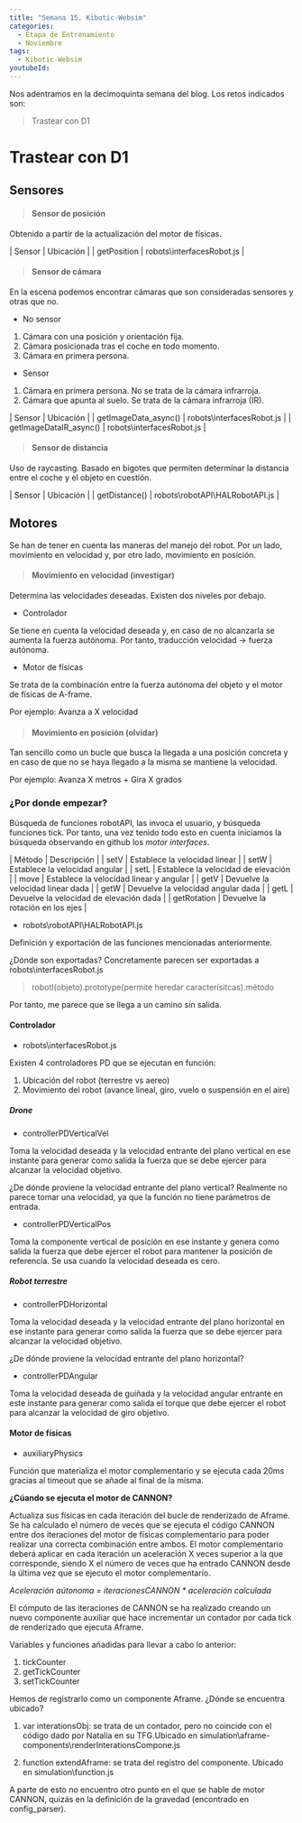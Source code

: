 ```yaml
---
title: "Semana 15. Kibotic-Websim"
categories:
  - Etapa de Entrenamiento
  - Noviembre
tags:
  - Kibotic-Websim
youtubeId: 
---
```



Nos adentramos en la decimoquinta semana del blog. Los retos indicados son:

> Trastear con D1 

# Trastear con D1

## Sensores

> #### Sensor de posición

Obtenido a partir de la actualización del motor de físicas.

| Sensor | Ubicación |
| getPosition | robots\interfacesRobot.js | 

> #### Sensor de cámara 

En la escena podemos encontrar cámaras que son consideradas sensores y otras que no. 

* No sensor

1. Cámara con una posición y orientación fija.
2. Cámara posicionada tras el coche en todo momento.
3. Cámara en primera persona.

* Sensor 

1. Cámara en primera persona. No se trata de la cámara infrarroja.
2. Cámara que apunta al suelo. Se trata de la cámara infrarroja (IR).

| Sensor | Ubicación |
| getImageData_async() | robots\interfacesRobot.js | 
| getImageDataIR_async() | robots\interfacesRobot.js | 

> #### Sensor de distancia

Uso de raycasting. Basado en bigotes que permiten determinar la distancia entre el coche y el objeto en cuestión. 

| Sensor | Ubicación |
| getDistance() | robots\robotAPI\HALRobotAPI.js | 

## Motores

Se han de tener en cuenta las maneras del manejo del robot. Por un lado, movimiento en velocidad y, por otro lado, movimiento en posición.

> #### Movimiento en velocidad (investigar)

Determina las velocidades deseadas. Existen dos niveles por debajo.

- Controlador

Se tiene en cuenta la velocidad deseada y, en caso de no alcanzarla se aumenta la fuerza autónoma. Por tanto, traducción velocidad -> fuerza autónoma. 

- Motor de físicas 

Se trata de la combinación entre la fuerza autónoma del objeto y el motor de físicas de A-frame.

Por ejemplo: Avanza a X velocidad

> #### Movimiento en posición (olvidar)

Tan sencillo como un bucle que busca la llegada a una posición concreta y en caso de que no se haya llegado a la misma se mantiene la velocidad. 

Por ejemplo: Avanza X metros + Gira X grados

### ¿Por donde empezar? 

Búsqueda de funciones robotAPI, las invoca el usuario, y búsqueda funciones tick. Por tanto, una vez tenido todo esto en cuenta iniciamos la búsqueda observando en github los *motor interfaces*.

| Método | Descripción |
| setV | Establece la velocidad linear | 
| setW | Establece la velocidad angular | 
| setL | Establece la velocidad de elevación | 
| move | Establece la velocidad linear y angular | 
| getV | Devuelve la velocidad linear dada | 
| getW | Devuelve la velocidad angular dada | 
| getL | Devuelve la velocidad de elevación dada | 
| getRotation | Devuelve la rotación en los ejes | 

- robots\robotAPI\HALRobotAPI.js

Definición y exportación de las funciones mencionadas anteriormente. 

¿Dónde son exportadas? Concretamente parecen ser exportadas a robots\interfacesRobot.js

> robotI(objeto).prototype(permite heredar caracterísitcas).método

Por tanto, me parece que se llega a un camino sin salida. 

#### Controlador

- robots\interfacesRobot.js

Existen 4 controladores PD que se ejecutan en función:

1. Ubicación del robot (terrestre vs aereo)
2. Movimiento del robot (avance lineal, giro, vuelo o suspensión en el aire)

##### **Drone**

* controllerPDVerticalVel

Toma la velocidad deseada y la velocidad entrante del plano vertical en ese instante para generar como salida la fuerza que se debe ejercer para alcanzar la velocidad objetivo. 

¿De dónde proviene la velocidad entrante del plano vertical? Realmente no parece tomar una velocidad, ya que la función no tiene parámetros de entrada.

* controllerPDVerticalPos

Toma la componente vertical de posición en ese instante y genera como salida la fuerza que debe ejercer el robot para mantener la posición de referencia. Se usa cuando la velocidad deseada es cero. 

##### **Robot terrestre**

* controllerPDHorizontal

Toma la velocidad deseada y la velocidad entrante del plano horizontal en ese instante para generar como salida la fuerza que se debe ejercer para alcanzar la velocidad objetivo. 

¿De dónde proviene la velocidad entrante del plano horizontal?

* controllerPDAngular

Toma la velocidad deseada de guiñada y la velocidad angular entrante en este instante para generar como salida el torque que debe ejercer el robot para alcanzar la velocidad de giro objetivo.

#### Motor de físicas

* auxiliaryPhysics

Función que materializa el motor complementario y se ejecuta cada 20ms gracias al timeout que se añade al final de la misma. 

**¿Cúando se ejecuta el motor de CANNON?**

Actualiza sus físicas en cada iteración del bucle de renderizado de Aframe. Se ha calculado el número de veces que se ejecuta el código CANNON entre dos iteraciones del motor de físicas complementario para poder realizar una correcta combinación entre ambos. El motor complementario deberá aplicar en cada iteración un aceleración X veces superior a la que corresponde, siendo X el número de veces que ha entrado CANNON desde la última vez que se ejecuto el motor complementario. 

*Aceleración aútonoma = iteracionesCANNON * aceleración calculada*

El cómputo de las iteraciones de CANNON se ha realizado creando un nuevo componente auxiliar que hace incrementar un contador por cada tick de renderizado que ejecuta Aframe. 

Variables y funciones añadidas para llevar a cabo lo anterior:

1. tickCounter
2. getTickCounter
3. setTickCounter 

Hemos de registrarlo como un componente Aframe. ¿Dónde se encuentra ubicado? 

1. var interationsObj: se trata de un contador, pero no coincide con el código dado por Natalia en su TFG.Ubicado en simulation\aframe-components\renderInterationsCompone.js

2. function extendAframe: se trata del registro del componente. Ubicado en simulation\function.js  

A parte de esto no encuentro otro punto en el que se hable de motor CANNON, quizás en la definición de la gravedad (encontrado en config_parser).